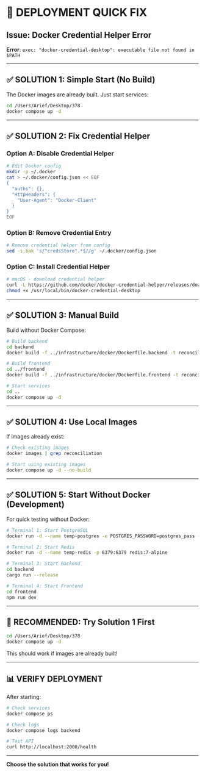 # 🚀 DEPLOYMENT QUICK FIX

## Issue: Docker Credential Helper Error

**Error**: `exec: "docker-credential-desktop": executable file not found in $PATH`

---

## ✅ SOLUTION 1: Simple Start (No Build)

The Docker images are already built. Just start services:

```bash
cd /Users/Arief/Desktop/378
docker compose up -d
```

---

## ✅ SOLUTION 2: Fix Credential Helper

### Option A: Disable Credential Helper
```bash
# Edit Docker config
mkdir -p ~/.docker
cat > ~/.docker/config.json << EOF
{
  "auths": {},
  "HttpHeaders": {
    "User-Agent": "Docker-Client"
  }
}
EOF
```

### Option B: Remove Credential Entry
```bash
# Remove credential helper from config
sed -i.bak 's/"credsStore".*$//g' ~/.docker/config.json
```

### Option C: Install Credential Helper
```bash
# macOS - download credential helper
curl -L https://github.com/docker/docker-credential-helper/releases/download/v0.8.0/docker-credential-desktop-0.8.0-amd64 -o /usr/local/bin/docker-credential-desktop
chmod +x /usr/local/bin/docker-credential-desktop
```

---

## ✅ SOLUTION 3: Manual Build

Build without Docker Compose:

```bash
# Build backend
cd backend
docker build -f ../infrastructure/docker/Dockerfile.backend -t reconciliation-backend .

# Build frontend
cd ../frontend
docker build -f ../infrastructure/docker/Dockerfile.frontend -t reconciliation-frontend .

# Start services
cd ..
docker compose up -d
```

---

## ✅ SOLUTION 4: Use Local Images

If images already exist:

```bash
# Check existing images
docker images | grep reconciliation

# Start using existing images
docker compose up -d --no-build
```

---

## ✅ SOLUTION 5: Start Without Docker (Development)

For quick testing without Docker:

```bash
# Terminal 1: Start PostgreSQL
docker run -d --name temp-postgres -e POSTGRES_PASSWORD=postgres_pass -p 5432:5432 postgres:15-alpine

# Terminal 2: Start Redis
docker run -d --name temp-redis -p 6379:6379 redis:7-alpine

# Terminal 3: Start Backend
cd backend
cargo run --release

# Terminal 4: Start Frontend
cd frontend
npm run dev
```

---

## 🎯 RECOMMENDED: Try Solution 1 First

```bash
cd /Users/Arief/Desktop/378
docker compose up -d
```

This should work if images are already built!

---

## 📊 VERIFY DEPLOYMENT

After starting:

```bash
# Check services
docker compose ps

# Check logs
docker compose logs backend

# Test API
curl http://localhost:2000/health
```

---

**Choose the solution that works for you!**

